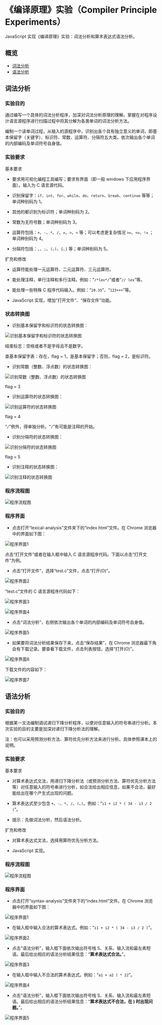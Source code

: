 # 《编译原理》实验（Compiler Principle Experiments）

JavaScript 实现《编译原理》实验：词法分析和算术表达式语法分析。

## 概览

- [词法分析](#词法分析)
- [语法分析](#语法分析)

## 词法分析

### 实验目的

通过编写一个具体的词法分析程序，加深对词法分析原理的理解。掌握在对程序设计语言源程序进行扫描过程中将其分解为各类单词的词法分析方法。

编制一个读单词过程，从输入的源程序中，识别出各个具有独立意义的单词，即基本保留字（关键字）、标识符、常数、运算符、分隔符五大类。依次输出各个单词的内部编码及单词符号自身值。

### 实验要求

基本要求

- 要求用可视化编程工具编写；要求有界面（即一般 windows 下应用程序界面）。输入为 C 语言源代码。

- 识别保留字：`if`、`int`、`for`、`while`、`do`、`return`、`break`、`continue` 等等；单词种别码为 1。

- 其他的都识别为标识符；单词种别码为 2。

- 常数为无符号数；单词种别码为 3。

- 运算符包括：`+`、`-`、`*`、`/`、`=`、`>`、`<` 等；可以考虑更复杂情况 `>=`、`<=`、`!=` ；单词种别码为 4。

- 分隔符包括：`,`、`;`、`(`、`)`、`{`、`}` 等；单词种别码为 5。

扩充和修改

- 运算符能处理一元运算符、二元运算符、三元运算符。

- 能处理注释，单行注释和多行注释。例如：“`/*lex*/`”或者“`// lex`”等。

- 能处理一些特殊 C 程序代码输入。例如：“`20.35`”、“`123+++`”等。

- JavaScript 实现，增加“打开文件”、“保存文件”功能。

### 状态转换图

- 识别基本保留字和标识符的状态转换图：

![识别基本保留字和标识符的状态转换图][1]

结束标志：空格或者不是字母且不是数字。

查基本保留字表：存在，flag = 1，是基本保留字；否则，flag = 2，是标识符。

- 识别常数（整数、浮点数）的状态转换图：

![识别常数（整数、浮点数）的状态转换图][2]

flag = 3

- 识别运算符的状态转换图：

![识别运算符的状态转换图][3]

flag = 4

“`/`”例外，得单独分析。“`/`”有可能是注释的开始。

- 识别分隔符的状态转换图：

![识别分隔符的状态转换图][4]

flag = 5

- 识别注释的状态转换图：

![识别注释的状态转换图][5]

### 程序流程图

![程序流程图][6]

### 程序界面

- 点击打开“lexical-analysis”文件夹下的“index.html”文件。在 Chrome 浏览器中的界面如下图：

![程序界面1][7]

点击“打开文件”或者在输入框中输入 C 语言源程序代码。下面以点击“打开文件”为例。

- 点击“打开文件”，选择“test.c”文件，点击“打开(O)”。

![程序界面2][8]

“test.c”文件的 C 语言源程序代码如下：

![程序界面3][9]

![程序界面4][10]

- 点击“词法分析”，右侧依次输出各个单词的内部编码及单词符号自身值。

![程序界面5][11]

- 如果要将词法分析结果保存下来，点击“保存结果”，在 Chrome 浏览器最下角会有下载记录。要查看下载文件，点击列表按钮，选择“打开(O)”。

![程序界面6][12]

下载文件的内容如下：

![程序界面7][13]

## 语法分析

### 实验目的

根据某一文法编制调试递归下降分析程序，以便对任意输入的符号串进行分析。本次实验的目的主要是加深对递归下降分析法的理解。

注：也可以采用预测分析方法、算符优先分析方法来进行分析。具体参照课本上的说明。

### 实验要求

基本要求

- 对算术表达式文法，用递归下降分析法（或预测分析方法、算符优先分析方法等）对任意输入的符号串进行分析，如合法给出相应信息，如果不合法，最好能给出在哪个产生式出现的问题。

- 算术表达式至少包含 `+`、`-`、`*`、`/`、`(`、`)`。例如：“`i1 + i2 * ( 34 - i3 / 2 )`”。

- 提示：先做词法分析，然后语法分析。

扩充和修改

- 对算术表达式文法，选择用算符优先分析方法。

- JavaScript 实现。

### 程序流程图

![程序流程图][14]

### 程序界面

- 点击打开“syntax-analysis”文件夹下的“index.html”文件。在 Chrome 浏览器中的界面如下图：

![程序界面1][15]

- 在输入框中输入合法的算术表达式。例如：“`i1 + i2 * ( 34 - i3 / 2 )`”。

![程序界面2][16]

- 点击“语法分析”，输入框下面依次输出符号栈 S、关系、输入流和最左素短语。最后给出相应的语法分析结果信息：“**算术表达式合法。**”。

![程序界面3][17]

- 在输入框中输入不合法的算术表达式。例如：“`a1 + a2 ) * 22`”。

![程序界面4][18]

- 点击“语法分析”，输入框下面依次输出符号栈 S、关系、输入流和最左素短语。最后给出相应的语法分析结果信息：“**算术表达式不合法，在 ) 时出现问题。**”。

![程序界面5][19]

  [1]: https://github.com/bizhong/images/blob/master/compiler-principle-experiments/lexical-analysis/state-transition-diagram-1.png
  [2]: https://github.com/bizhong/images/blob/master/compiler-principle-experiments/lexical-analysis/state-transition-diagram-2.png
  [3]: https://github.com/bizhong/images/blob/master/compiler-principle-experiments/lexical-analysis/state-transition-diagram-3.png
  [4]: https://github.com/bizhong/images/blob/master/compiler-principle-experiments/lexical-analysis/state-transition-diagram-4.png
  [5]: https://github.com/bizhong/images/blob/master/compiler-principle-experiments/lexical-analysis/state-transition-diagram-5.png
  [6]: https://github.com/bizhong/images/blob/master/compiler-principle-experiments/lexical-analysis/program-flow-diagram.png
  [7]: https://github.com/bizhong/images/blob/master/compiler-principle-experiments/lexical-analysis/application-interface-1.png
  [8]: https://github.com/bizhong/images/blob/master/compiler-principle-experiments/lexical-analysis/application-interface-2.png
  [9]: https://github.com/bizhong/images/blob/master/compiler-principle-experiments/lexical-analysis/application-interface-3.png
  [10]: https://github.com/bizhong/images/blob/master/compiler-principle-experiments/lexical-analysis/application-interface-4.png
  [11]: https://github.com/bizhong/images/blob/master/compiler-principle-experiments/lexical-analysis/application-interface-5.png
  [12]: https://github.com/bizhong/images/blob/master/compiler-principle-experiments/lexical-analysis/application-interface-6.png
  [13]: https://github.com/bizhong/images/blob/master/compiler-principle-experiments/lexical-analysis/application-interface-7.png
  [14]: https://github.com/bizhong/images/blob/master/compiler-principle-experiments/syntax-analysis/program-flow-diagram.png
  [15]: https://github.com/bizhong/images/blob/master/compiler-principle-experiments/syntax-analysis/application-interface-1.png
  [16]: https://github.com/bizhong/images/blob/master/compiler-principle-experiments/syntax-analysis/application-interface-2.png
  [17]: https://github.com/bizhong/images/blob/master/compiler-principle-experiments/syntax-analysis/application-interface-3.png
  [18]: https://github.com/bizhong/images/blob/master/compiler-principle-experiments/syntax-analysis/application-interface-4.png
  [19]: https://github.com/bizhong/images/blob/master/compiler-principle-experiments/syntax-analysis/application-interface-5.png